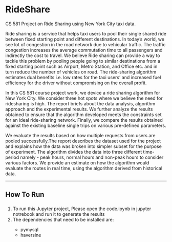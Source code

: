 # RideShare
CS 581 Project on Ride Sharing using New York City taxi data. 

Ride sharing is a service that helps taxi users to pool their single shared ride between fixed starting point and different destinations. In today’s world, we see lot of congestion in the road network due to vehicular traffic. The traffic congestion increases the average commutation time to all passengers and indirectly the cost to travel. We believe Ride sharing can provide a way to tackle this problem by pooling people going to similar destinations from a fixed starting point such as Airport, Metro Station, and Office etc. and in turn reduce the number of vehicles on road. The ride-sharing algorithm estimates dual benefits i.e. low rates for the taxi users’ and increased fuel efficiency for the driver without compromising on the overall profit.

In this CS 581 course project work, we device a ride sharing algorithm for New York City. We consider three hot spots where we believe the need for ridesharing is high. The report briefs about the data analysis, algorithm approach and the experimental results. We further analyze the results obtained to ensure that the algorithm developed meets the constraints set for an ideal ride-sharing network. Finally, we compare the results obtained against the existing baseline single trips on various pre-defined parameters.

We evaluate the results based on how multiple requests from users are pooled successfully.The report describes the dataset used for the project and explains how the data was broken into simpler subset for the purpose of experiment. The algorithm divides the data into three different time-period namely - peak hours, normal hours and non-peak hours to consider various factors. We provide an estimate on how the algorithm would evaluate the routes in real time, using the algorithm derived from historical data. 


- - - -

## How To Run
###
<ol>
<li>To run this Jupyter project, Please open the code.ipynb in jupyter notrebook and run it to generate the results</li>
<li>The dependencies that need to be installed are: </li> 
<ul>
<li>pymysql</li>
<li> haversine</li>
</ul>
</ol>
